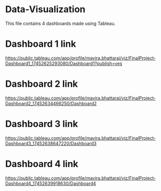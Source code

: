 # Data-Visualization
This file contains 4 dashboards made using Tableau.

# Dashboard 1 link
https://public.tableau.com/app/profile/mavira.bhattarai/viz/FinalProject-Dashboard1_17452625293080/Dashboard1?publish=yes

# Dashboard 2 link

https://public.tableau.com/app/profile/mavira.bhattarai/viz/FinalProject-Dashboard2_17452634466250/Dashboard2

# Dashboard 3 link 

https://public.tableau.com/app/profile/mavira.bhattarai/viz/FinalProject-Dashboard3_17452638647220/Dashboard3

# Dashboard 4 link

https://public.tableau.com/app/profile/mavira.bhattarai/viz/FinalProject-Dashboard4_17452639918630/Dashboard4

